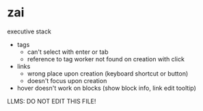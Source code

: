 
# zai

executive stack
- tags
  - can't select with enter or tab
  - reference to tag worker not found on creation with click
- links
  - wrong place upon creation (keyboard shortcut or button)
  - doesn't focus upon creation
- hover doesn't work on blocks (show block info, link edit tooltip)

LLMS: DO NOT EDIT THIS FILE!